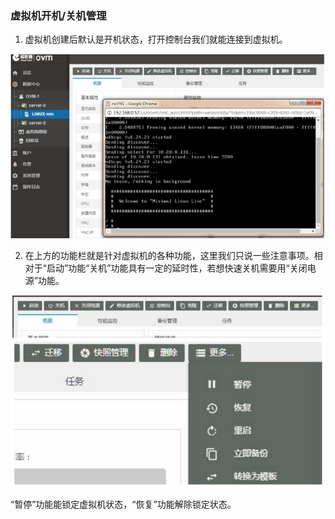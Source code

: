 ### 虚拟机开机/关机管理

1. 虚拟机创建后默认是开机状态，打开控制台我们就能连接到虚拟机。

![](/assets/3.6.4import.png)

2. 在上方的功能栏就是针对虚拟机的各种功能，这里我们只说一些注意事项。相对于“启动”功能“关机”功能具有一定的延时性，若想快速关机需要用“关闭电源”功能。

![](/assets/3.6.41import.png)![](/assets/3.6.42import.png)

“暂停”功能能锁定虚拟机状态，“恢复”功能解除锁定状态。

